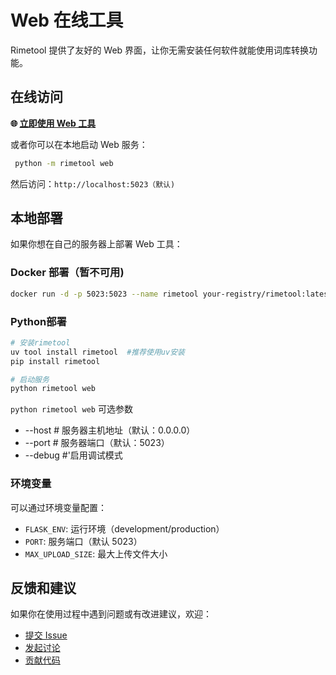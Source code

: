 # Web 在线工具

Rimetool 提供了友好的 Web 界面，让你无需安装任何软件就能使用词库转换功能。

## 在线访问

**🌐 [立即使用 Web 工具](https://your-domain.com)**

或者你可以在本地启动 Web 服务：

```bash
 python -m rimetool web
```

然后访问：`http://localhost:5023（默认)`

## 本地部署

如果你想在自己的服务器上部署 Web 工具：

### Docker 部署（暂不可用)

```bash
docker run -d -p 5023:5023 --name rimetool your-registry/rimetool:latest
```

### Python部署

```bash
# 安装rimetool
uv tool install rimetool  #推荐使用uv安装
pip install rimetool

# 启动服务
python rimetool web

```

`python rimetool web` 可选参数

- --host #  服务器主机地址（默认：0.0.0.0） 
- --port # 服务器端口（默认：5023）
- --debug  #'启用调试模式

### 环境变量

可以通过环境变量配置：

- `FLASK_ENV`: 运行环境（development/production）
- `PORT`: 服务端口（默认 5023）
- `MAX_UPLOAD_SIZE`: 最大上传文件大小

## 反馈和建议

如果你在使用过程中遇到问题或有改进建议，欢迎：

- [提交 Issue](https://github.com/B-Beginner/rimetool/issues)
- [发起讨论](https://github.com/B-Beginner/rimetool/discussions)
- [贡献代码](https://github.com/B-Beginner/rimetool/pulls)
